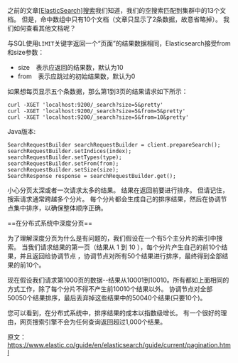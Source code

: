 之前的文章[[ElasticSearch]搜索](http://blog.csdn.net/sunnyyoona/article/details/72553319)我们知道，我们的空搜索匹配到集群中的13个文档。 但是，命中数组中只有10个文档（文章只显示了2条数据，故意省略掉）。 我们如何查看其他文档呢？

与SQL使用`LIMIT`关键字返回一个“页面”的结果数据相同，Elasticsearch接受from和size参数：

- size　表示应返回的结果数，默认为10
- from　表示应跳过的初始结果数，默认为0

如果想每页显示五个条数据，那么第1到3页的结果请求如下所示：
```
curl -XGET 'localhost:9200/_search?size=5&pretty'
curl -XGET 'localhost:9200/_search?size=5&from=5&pretty'
curl -XGET 'localhost:9200/_search?size=5&from=10&pretty'
```
Java版本:
```
SearchRequestBuilder searchRequestBuilder = client.prepareSearch();
searchRequestBuilder.setIndices(index);
searchRequestBuilder.setTypes(type);
searchRequestBuilder.setFrom(from);
searchRequestBuilder.setSize(size);
SearchResponse response = searchRequestBuilder.get();
```


小心分页太深或者一次请求太多的结果。 结果在返回前要进行排序。 但请记住，搜索请求通常跨越多个分片。 每个分片都会生成自己的排序结果，然后在协调节点集中排序，以确保整体顺序正确。


==在分布式系统中深度分页==

为了理解深度分页为什么是有问题的，我们假设在一个有5个主分片的索引中搜索。 当我们请求结果的第一页（结果从 1 到 10 ），每个分片产生自己的前10个结果，并且返回给协调节点 ，协调节点对所有50个结果进行排序，最终得到全部结果的前10个。

现在假设我们请求第1000页的数据--结果从10001到10010。所有都如上面相同的方式工作，除了每个分片不得不产生前10010个结果以外。 协调节点对全部50050个结果排序，最后丢弃掉这些结果中的50040个结果(只要10个)。

您可以看到，在分布式系统中，排序结果的成本以指数级增长。 有一个很好的理由，网页搜索引擎不会为任何查询返回超过1,000个结果。

原文：https://www.elastic.co/guide/en/elasticsearch/guide/current/pagination.html